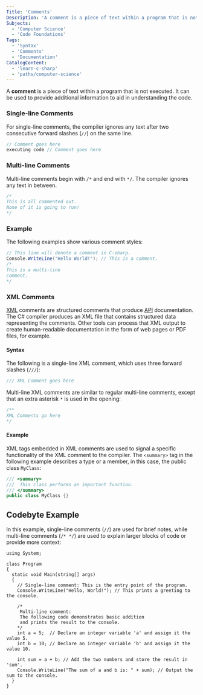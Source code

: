 ```yaml
---
Title: 'Comments'
Description: 'A comment is a piece of text within a program that is not executed.'
Subjects:
  - 'Computer Science'
  - 'Code Foundations'
Tags:
  - 'Syntax'
  - 'Comments'
  - 'Documentation'
CatalogContent:
  - 'learn-c-sharp'
  - 'paths/computer-science'
---
```


A **comment** is a piece of text within a program that is not executed. It can be used to provide additional information to aid in understanding the code.

### Single-line Comments

For single-line comments, the compiler ignores any text after two consecutive forward slashes (`//`) on the same line.

```cs
// Comment goes here
executing code // Comment goes here
```

### Multi-line Comments

Multi-line comments begin with `/*` and end with `*/`. The compiler ignores any text in between.

```cs
/*
This is all commented out.
None of it is going to run!
*/
```

### Example

The following examples show various comment styles:

```cs
// This line will denote a comment in C-sharp.
Console.WriteLine("Hello World!"); // This is a comment.
/*
This is a multi-line
comment.
*/
```

### XML Comments

[XML](https://www.codecademy.com/resources/docs/general/xml) comments are structured comments that produce [API](https://www.codecademy.com/resources/docs/general/api) documentation. The C# compiler produces an XML file that contains structured data representing the comments. Other tools can process that XML output to create human-readable documentation in the form of web pages or PDF files, for example.

#### Syntax

The following is a single-line XML comment, which uses three forward slashes (`///`):

```cs
/// XML Comment goes here
```

Multi-line XML comments are similar to regular multi-line comments, except that an extra asterisk `*` is used in the opening:

```cs
/**
XML Comments go here
*/
```

#### Example

XML tags embedded in XML comments are used to signal a specific functionality of the XML comment to the compiler. The `<summary>` tag in the following example describes a type or a member, in this case, the public class `MyClass`:

```cs
/// <summary>
///  This class performs an important function.
/// </summary>
public class MyClass {}
```

## Codebyte Example

In this example, single-line comments (`//`) are used for brief notes, while multi-line comments (`/* */`) are used to explain larger blocks of code or provide more context:

```codebyte/csharp
using System;

class Program
{
  static void Main(string[] args)
  {
    // Single-line comment: This is the entry point of the program.
    Console.WriteLine("Hello, World!"); // This prints a greeting to the console.

    /*
     Multi-line comment:
     The following code demonstrates basic addition
     and prints the result to the console.
    */
    int a = 5;  // Declare an integer variable 'a' and assign it the value 5.
    int b = 10; // Declare an integer variable 'b' and assign it the value 10.

    int sum = a + b; // Add the two numbers and store the result in 'sum'.
    Console.WriteLine("The sum of a and b is: " + sum); // Output the sum to the console.
  }
}
```
